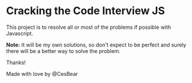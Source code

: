 # Cracking the Code Interview JS


This project is to resolve all or most of the problems if possible with Javascript.


**Note:** It will be my own solutions, so don't expect to be perfect and surely there will be a better way to solve the problem.



Thanks!

Made with love by @CesBear
